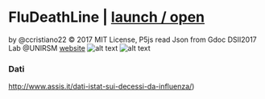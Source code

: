 # FluDeathLine | [launch / open](http://dsii-2017-unirsm.github.io/ccristiano22/FluDeathLine)
by @ccristiano22 © 2017 MIT License, P5js read Json from Gdoc 
DSII2017 Lab @UNIRSM [website](http://dsii-2017-unirsm.github.io)
![alt text](http://i.imgur.com/PoRRhvi.png)
![alt text](https://i.imgur.com/Y4nZOf1.jpg)
### Dati ###
http://www.assis.it/dati-istat-sui-decessi-da-influenza/)
